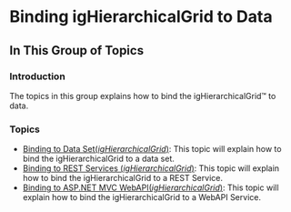 ﻿<!--
|metadata|
{
    "fileName": "ighierarchicalgrid-binding-to-rest-services-landingpage",
    "controlName": "igHierarchicalGrid",
    "tags": ["Data Binding","Getting Started","Grids"]
}
|metadata|
-->

# Binding igHierarchicalGrid to Data

## In This Group of Topics

### Introduction

The topics in this group explains how to bind the igHierarchicalGrid™ to data.

### Topics
- [Binding to Data Set(*igHierarchicalGrid*)](igHierarchicalGrid-Binding-to-DataSet.html): This topic will explain how to bind the igHierarchicalGrid to a data set.
- [Binding to REST Services (*igHierarchicalGrid*)](igHierarchicalGrid-Binding-to-REST-Services.html): This topic will explain how to bind the igHierarchicalGrid to a REST Service.
- [Binding to ASP.NET MVC WebAPI(*igHierarchicalGrid*)](igHierarchicalGrid-Binding-to-WebAPI.html): This topic will explain how to bind the igHierarchicalGrid to a WebAPI Service.





 

 


